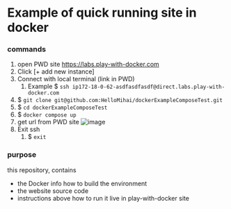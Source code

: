 # Example of quick running site in docker

### commands
1. open PWD site https://labs.play-with-docker.com 
1. Click [+ add new instance]
1. Connect with local terminal (link in PWD)
    1. Example $ `ssh ip172-18-0-62-asdfasdfasdf@direct.labs.play-with-docker.com`
1. $ `git clone git@github.com:HelloMihai/dockerExampleComposeTest.git`
1. $ `cd dockerExampleComposeTest`
1. $ `docker compose up`
1. get url from PWD site ![image](https://github.com/HelloMihai/dockerExampleComposeTest/assets/8506019/ccef78da-de44-416d-8d06-33d728e6f748)
1. Exit ssh
    1. $ `exit`


### purpose
this repository, contains
- the Docker info how to build the environment
- the website source code
- instructions above how to run it live in play-with-docker site
